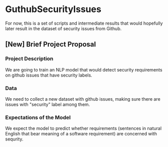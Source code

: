 # GuthubSecurityIssues
For now, this is a set of scripts and intermediate results that would hopefully later result in the dataset of security issues from Github.


## [New] Brief Project Proposal

### Project Description

We are going to train an NLP model that would detect security requirements on github issues that have security labels.

### Data

We need to collect a new dataset with github issues, making sure there are issues with "security" label among them.

### Expectations of the Model

We expect the model to predict whether requirements (sentences in natural English that bear meaning of a software requirement) are concerned with sequrity.

